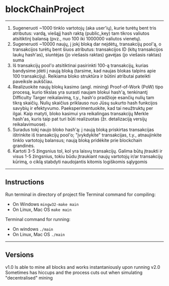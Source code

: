 # blockChainProject
---
1. Sugeneruoti ~1000 tinklo vartotojų (aka user'ių), kurie turėtų bent tris atributus:
vardą,
viešąjį hash raktą (public_key)
tam tikros valiutos atsitiktinį balansą (pvz., nuo 100 iki 1000000 valiutos vienetų).
2. Sugeneruoti ~10000 naujų, į jokį bloką dar neįdėtų, transakcijų pool'ą, o transakcijos turėtų bent šiuos atributus:
transakcijos ID (kitų transakcijos laukų hash'as),
siuntėjas (jo viešasis raktas)
gavėjas (jo viešasis raktas)
suma
3. Iš transakcijų pool'o atsitiktinai pasirinkti 100-ą transakcijų, kurias bandysime įdėti į naują bloką (tarsime, kad naujas blokas talpins apie
100 transakcijų). Reikiama bloko struktūra ir būtini atributai pateikti paveiksle aukščiau.
4. Realizuokite naujų blokų kasimo (angl. mining) Proof-of-Work (PoW) tipo procesą, kurio tikslas yra surasti naujam blokui hash'ą, tenkinantį
Difficulty Targer reikalavimą, t.y., hash'o pradžioje esančių nulių tam tikrą skaičių. Nulių skaičius priklauso nuo Jūsų sukurto hash
funkcijos savybių ir efektyvumo. Paeksperimentuokite, kad tai neužtruktų per ilgai. Kaip matyti, bloko kasimui yra reikalingas transakcijų
Merkle hash'as, kuris taip pat turi būti realizuotas (žr. detalizaciją versijų reikalavimuose).
5. Suradus tokį naujo bloko hash'ą:
į naują bloką priskirtas transakcijas ištrinkite iš transakcijų pool'o;
"įvykdykite" transakcijas, t.y., atnaujinkite tinklo vartotojų balansus;
naują bloką pridėkite prie blockchain grandinės.
6. Kartoti 3-5 žingsnius tol, kol yra laisvų transakcijų. Galima būtų įtraukti ir visus 1-5 žingsnius, tokiu būdu įtraukiant naujų vartotojų ir/ar
transakcijų kūrimą, o ciklą stabdyti naudojantis kitomis logiškomis sąlygomis
---
## Instructions

Run terminal in directory of project file
Terminal command for compiling:
- On Windows ``` mingw32-make main ```
- On Linux, Mac OS ``` make main ```

Terminal command for running:
- On windows ``` ./main ```
- On Linux, Mac OS ``` ./main ```

---
## Versions
v1.0 Is able to mine all blocks and works instantaniously upon running
v2.0 Sometimes has hiccups and the process cuts out when simulating "decentralised" mining
